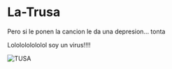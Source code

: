 # La-Trusa
Pero si le ponen la cancion le da una depresion... tonta

Lololololololol soy un virus!!!!

![TUSA](https://media.giphy.com/media/QURzPqK2sYReq0Q9dJ/giphy.gif)

